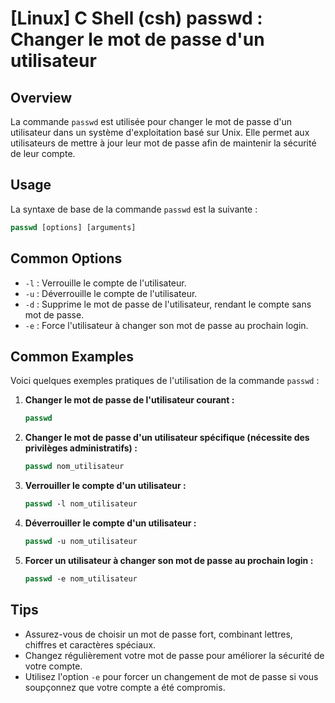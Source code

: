 # [Linux] C Shell (csh) passwd : Changer le mot de passe d'un utilisateur

## Overview
La commande `passwd` est utilisée pour changer le mot de passe d'un utilisateur dans un système d'exploitation basé sur Unix. Elle permet aux utilisateurs de mettre à jour leur mot de passe afin de maintenir la sécurité de leur compte.

## Usage
La syntaxe de base de la commande `passwd` est la suivante :

```csh
passwd [options] [arguments]
```

## Common Options
- `-l` : Verrouille le compte de l'utilisateur.
- `-u` : Déverrouille le compte de l'utilisateur.
- `-d` : Supprime le mot de passe de l'utilisateur, rendant le compte sans mot de passe.
- `-e` : Force l'utilisateur à changer son mot de passe au prochain login.

## Common Examples
Voici quelques exemples pratiques de l'utilisation de la commande `passwd` :

1. **Changer le mot de passe de l'utilisateur courant :**
   ```csh
   passwd
   ```

2. **Changer le mot de passe d'un utilisateur spécifique (nécessite des privilèges administratifs) :**
   ```csh
   passwd nom_utilisateur
   ```

3. **Verrouiller le compte d'un utilisateur :**
   ```csh
   passwd -l nom_utilisateur
   ```

4. **Déverrouiller le compte d'un utilisateur :**
   ```csh
   passwd -u nom_utilisateur
   ```

5. **Forcer un utilisateur à changer son mot de passe au prochain login :**
   ```csh
   passwd -e nom_utilisateur
   ```

## Tips
- Assurez-vous de choisir un mot de passe fort, combinant lettres, chiffres et caractères spéciaux.
- Changez régulièrement votre mot de passe pour améliorer la sécurité de votre compte.
- Utilisez l'option `-e` pour forcer un changement de mot de passe si vous soupçonnez que votre compte a été compromis.